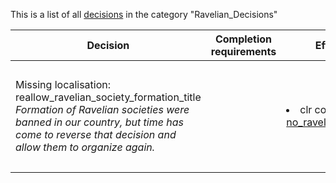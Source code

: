 This is a list of all [decisions](decisions.md) in the category "Ravelian_Decisions"

| Decision | Completion requirements | Effects | Requirements to appear |
| ----- | ------ | ----- | ------ |
| <a name="reallow_ravelian_society_formation">Missing localisation: reallow_ravelian_society_formation_title</a><br />*Formation of Ravelian societies were banned in our country, but time has come to reverse that decision and allow them to organize again.* |  | <li>clr country flag [no_ravelian_society](../flags/no_ravelian_society.md)</li> | <li>has country flag [no_ravelian_society](../flags/no_ravelian_society.md)</li><li>None of the following:</li><ul><li>is religion enabled is ravelian</li></ul> |
